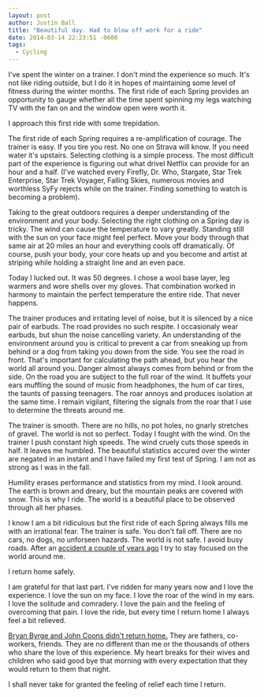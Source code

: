 ```yaml
---
layout: post
author: Justin Ball
title: "Beautiful day. Had to blow off work for a ride"
date: 2014-03-14 22:23:51 -0600
tags:
  - Cycling
---
```


I've spent the winter on a trainer. I don't mind the experience so much. It's not like riding outside, but I do it in hopes of maintaining some level of fitness during the winter months.
The first ride of each Spring provides an opportunity to gauge whether all the time spent spinning my legs watching TV with the fan on and the window open were worth it.

I approach this first ride with some trepidation.

The first ride of each Spring requires a re-amplification of courage. The trainer is easy. If you tire you rest. No one on Strava will know. If you need water it's upstairs. Selecting
clothing is a simple process. The most difficult part of the experience is figuring out what drivel Netflix can provide for an hour and a half.
(I've watched every Firefly, Dr. Who, Stargate, Star Trek Enterprise, Star Trek Voyager, Falling Skies, numerous movies and worthless SyFy rejects while on the trainer. Finding something to watch is becoming a problem).

Taking to the great outdoors requires a deeper understanding of the environment and your body. Selecting the right clothing on a Spring day is tricky. The wind can cause the temperature to vary greatly. Standing still
with the sun on your face might feel perfect. Move your body through that same air at 20 miles an hour and everything cools off dramatically. Of course, push your body, your core heats up and you become and artist
at striping while holding a straight line and an even pace.

Today I lucked out. It was 50 degrees. I chose a wool base layer, leg warmers and wore shells over my gloves. That combination worked in harmony to maintain the perfect temperature the entire ride. That never happens.

The trainer produces and irritating level of noise, but it is silenced by a nice pair of earbuds. The road provides no such respite. I occasionaly wear earbuds, but shun the noise cancelling variety. An understanding
of the environment around you is critical to prevent a car from sneaking up from behind or a dog from taking you down from the side. You see the road in front. That's important for calculating the path ahead,
but you hear the world all around you. Danger almost always comes from behind or from the side. On the road you are subject to the full roar of the wind. It buffets your ears muffling the sound of music from
headphones, the hum of car tires, the taunts of passing teenagers. The roar annoys and produces isolation at the same time. I remain vigilant, filtering the signals from the roar that I use to determine the threats
around me.

The trainer is smooth. There are no hills, no pot holes, no gnarly stretches of gravel. The world is not so perfect. Today I fought with the wind. On the trainer I push constant high speeds. The wind cruely cuts
those speeds in half. It leaves me humbled. The beautiful statistics accured over the winter are negated in an instant and I have failed my first test of Spring. I am not as strong as I was in the fall.

Humility erases performance and statistics from my mind. I look around. The earth is brown and dreary, but the mountain peaks are covered with snow. This is why I ride. The world is a beautiful place to be observed
through all her phases.

I know I am a bit ridiculous but the first ride of each Spring always fills me with an irrational fear. The trainer is safe. You don't fall off. There are no cars, no dogs, no unforseen hazards. The world is not
safe. I avoid busy roads. After an <a href="/2008/09/08/why-cyclists-shave-their-legs-the-most-disgusting-post-i-will-ever-make/">accident a couple of years ago</a> I try to stay focused on the world around me.

I return home safely.

I am grateful for that last part. I've ridden for many years now and I love the experience. I love the sun on my face. I love the roar of the wind in my ears. I love the solitude and comradery. I love the pain and
the feeling of overcoming that pain. I love the ride, but every time I return home I always feel a bit relieved.

<a href="http://www.ksl.com/?sid=29067712&nid=148&title=hundreds-of-cyclists-ride-to-honor-fallen-friends">Bryan Byrge and John Coons didn't return home.</a> They are fathers, co-workers, friends. They are
no different than me or the thousands of others who share the love of this experience. My heart breaks for their wives and children who said good bye that morning with every expectation that they would
return to them that night.

I shall never take for granted the feeling of relief each time I return.
